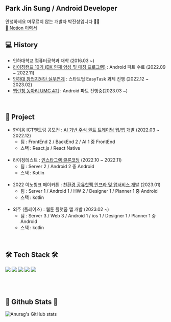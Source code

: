 
<h2>Park Jin Sung / Android Developer </h2>
안녕하세요 머무르지 않는 개발자 박진성입니다 🏃‍♂️
</br>
<a href="https://candle-square-1e7.notion.site/About-Me-4d53f3f1f2e34bd5aa040ec8fb66c82b">🏸 Notion 이력서</a>


</br>

<h2><b>💻 History </b></h2>

- 인하대학교 컴퓨터공학과 재학 (2016.03 ~) 
- <a href="https://risingcamp.com/">라이징캠프 10기 (DX 인재 양성 및 매칭 프로그램)</a> : Android 파트 수료 (2022.09 ~ 2022.11)
- <a href="https://startup.inha.ac.kr/index.htm">인하대 창업지원단 실무연계</a> : 스타트업 EasyTask 과제 진행 (2022.12 ~ 2023.02)
- <a href="https://www.makeus.in/umc">앱런칭 동아리 UMC 4기</a> : Android 파트 진행중(2023.03 ~)

</br>

<h2><b>📒 Project </b></h2>

- 한이음 ICT멘토링 공모전 :  <a href="https://github.com/plashdof/stockProject_React_Native">AI 기반 주식 퀀트 트레이딩 웹/앱 개발</a> (2022.03 ~ 2022.12)
  - 팀 : FrontEnd 2 / BackEnd 2 / AI 1 중 FrontEnd
  - 스택 : React.js / React Native
  </br>
- 라이징테스트 : <a href="https://github.com/plashdof/Instaclone_kotlin">인스타그램 클론코딩</a> (2022.10 ~ 2022.11)
  - 팀 : Server 2 / Android 2 중 Android
  - 스택 : Kotlin 
  </br>
- 2022 이노씽크 메이커톤 : <a href="https://github.com/plashdof/Chargeheat_kotlin">친환경 공유핫팩 인프라 및 앱서비스 개발</a> (2023.01)
  - 팀 : Server 1 / Android 1 / HW 2 / Designer 1 / Planner 1  중 Android
  - 스택 : kotlin 
  </br>
- 외주 (플레어즈) : 웹툰 플랫폼 앱 개발 (2023.02 ~)
  - 팀 : Server 3 / Web 3 / Android 1 / ios 1 / Designer 1 / Planner 1 중 Android
  - 스택 : kotlin 

</br>

<h2><b>🛠 Tech Stack 🛠</b></h2>

<img src="https://img.shields.io/badge/Android-green?style=flat-square&logo=Android&logoColor=white"/></a>
<img src="https://img.shields.io/badge/Kotlin-F48E00?style=flat-square&logo=Kotlin&logoColor=white"/></a>
<img src="https://img.shields.io/badge/Python-blue?style=flat-square&logo=Python&logoColor=white"/></a>
<img src="https://img.shields.io/badge/c++-00599C?style=flat-square&logo=c%2B%2B&logoColor=white"/></a>
<img src="https://img.shields.io/badge/git-F05032?style=flat-square&logo=git&logoColor=white"/></a>


</br></br>

<h2><b>🎇 Github Stats 🎇</b></h2>

![Anurag's GitHub stats](https://github-readme-stats.vercel.app/api?username=plashdof&show_icons=true&theme=merko)


</br></br>
